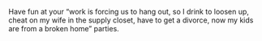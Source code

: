 Have fun at your “work is forcing us to hang out, so I drink to loosen up, cheat on my wife in the supply closet, have to get a divorce, now my kids are from a broken home” parties.